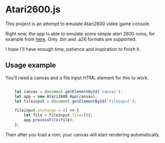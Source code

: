 # Atari2600.js

This project is an attempt to emulate Atari2600 video game console.

Right now, the app is able to emulate some simple atari 2600 roms, for example from [here](http://khryssun.free.fr/programming_code.html#Sources_Background). Only .bin and .a26 formats are supported.

I hope I'll have enough time, patience and inspiration to finish it.

## Usage example

You'll need a canvas and a file input HTML element for this to work.

```js

    let canvas = document.getElementById('canvas');
    let app = new Atari2600.App(canvas);
    let fileinput = document.getElementById('fileinput');

    fileinput.onchange = () => {
        let file = fileinput.files[0];
        app.processFile(file);
    };

```

Then after you load a rom, your canvas will start rendering automatically.
